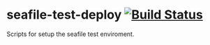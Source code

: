 seafile-test-deploy [![Build Status](https://secure.travis-ci.org/haiwen/seafile-test-deploy.svg?branch=master)](http://travis-ci.org/haiwen/seafile-test-deploy)
===================

Scripts for setup the seafile test enviroment.
